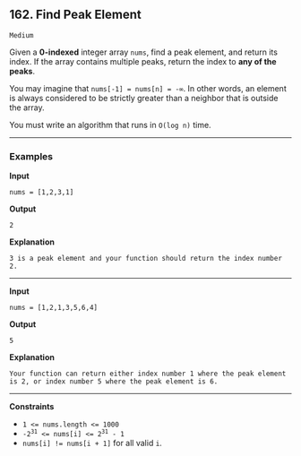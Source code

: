 ## 162. Find Peak Element

`Medium`

<p>Given a <strong>0-indexed</strong> integer array <code>nums</code>, find a peak element, and return its index. If the array contains multiple peaks, return the index to <strong>any of the peaks</strong>.</p>

<p>You may imagine that <code>nums[-1] = nums[n] = -∞</code>. In other words, an element is always considered to be strictly greater than a neighbor that is outside the array.</p>

<p>You must write an algorithm that runs in <code>O(log n)</code> time.</p>

---

### Examples

**Input**
```
nums = [1,2,3,1]
```

**Output**
```
2
```

**Explanation**
```
3 is a peak element and your function should return the index number 2.
```

---

**Input**
```
nums = [1,2,1,3,5,6,4]
```

**Output**
```
5
```

**Explanation**
```
Your function can return either index number 1 where the peak element is 2, or index number 5 where the peak element is 6.
```

---

**Constraints**

<ul>
	<li><code>1 &lt;= nums.length &lt;= 1000</code></li>
	<li><code>-2<sup>31</sup> &lt;= nums[i] &lt;= 2<sup>31</sup> - 1</code></li>
	<li><code>nums[i] != nums[i + 1]</code> for all valid <code>i</code>.</li>
</ul>